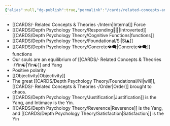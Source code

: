 ```yaml
---
{"alias":null,"dg-publish":true,"permalink":"/cards/related-concepts-and-theories/yang/","dgPassFrontmatter":true,"noteIcon":"1","created":"2023-01-19T14:39:23.534+01:00","updated":"2023-05-27T15:34:45.279+02:00"}
---
```



- [[CARDS/· Related Concepts & Theories ·/Intern\|Internal]] Force
- [[CARDS/Depth Psychology Theory/Responding🧘‍♂️\|Introverted]] [[CARDS/Depth Psychology Theory/Cognitive Functions\|functions]] 
- [[CARDS/Depth Psychology Theory/Foundational/Si\|Si⛰️]]
- [[CARDS/Depth Psychology Theory/Concrete👁️‍🗨️\|Concrete👁️‍🗨️]] functions 
- Our souls are an equilibrium of [[CARDS/· Related Concepts & Theories ·/Yin☯️\|Yin☯️]] and Yang
- Positive polarity
- [[Objectivity\|Objectivity]]
- The great [[CARDS/Depth Psychology Theory/Foundational/Ni\|will]], [[CARDS/· Related Concepts & Theories ·/Order\|Order]] brought to chaos.
- [[CARDS/Depth Psychology Theory/Justification\|Justification]] is the Yang, and Intimacy is the Yin.
- [[CARDS/Depth Psychology Theory/Reverence\|Reverence]] is the Yang, and [[CARDS/Depth Psychology Theory/Satisfaction\|Satisfaction]] is the Yin 

